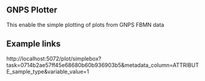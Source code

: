 ## GNPS Plotter

This enable the simple plotting of plots from GNPS FBMN data

## Example links

http://localhost:5072/plot/simplebox?task=0714b2ae57ff45e68680b60b936903b5&metadata_column=ATTRIBUTE_sample_type&variable_value=1